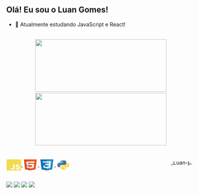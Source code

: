 ## Olá! Eu sou o Luan Gomes!
- 🌱 Atualmente estudando JavaScript e React!

</div>
</br>
<div align="center">
  <a href="https://github.com/LuanGomes99">
  <img height="140em" width="350em" src="https://github-readme-stats.vercel.app/api?username=LuanGomes99&show_icons=true&theme=dracula"/>
  <img height="140em" width="350em" src="https://github-readme-stats.vercel.app/api/top-langs/?username=LuanGomes99&layout=compact&langs_count=7&theme=dracula"/>
</div>
</br>

<div style="display: inline_block"><br>
  <img align="center" alt="Luan-Js" height="30" width="40" src="https://raw.githubusercontent.com/devicons/devicon/master/icons/javascript/javascript-plain.svg">
  <img align="center" alt="Luan-HTML" height="30" width="40" src="https://raw.githubusercontent.com/devicons/devicon/master/icons/html5/html5-original.svg">
  <img align="center" alt="Luan-CSS" height="30" width="40" src="https://raw.githubusercontent.com/devicons/devicon/master/icons/css3/css3-original.svg">
  <img align="center" alt="Luan-Python" height="30" width="40" src="https://raw.githubusercontent.com/devicons/devicon/master/icons/python/python-original.svg">
  <img align="right" alt="Luan-pic" height="150" style="border-radius:50px;" src="https://gifdb.com/images/high/coding-animated-laptop-flow-stream-ja04010rm5o68zfk.webp">
</div>
  
  ##
 
<div> 
  <a href="linkedin.com/in/luangomes99/" target="_blank"><img src="https://img.shields.io/badge/LinkedIn-0077B5?style=for-the-badge&logo=linkedin&logoColor=white" target="_blank"></a>
   <a href="https://codepen.io/LGomess" target="_blank"><img src="https://img.shields.io/badge/Codepen-000000?style=for-the-badge&logo=codepen&logoColor=white" target="_blank"></a> 
  <a href="https://www.instagram.com/99luangomes/" target="_blank"><img src="https://img.shields.io/badge/-Instagram-%23E4405F?style=for-the-badge&logo=instagram&logoColor=white" target="_blank"></a>
 <a href="https://twitter.com/99LuanGomes?s=20&t=TNLhVxnguWFGCuVjeDsS4g" target="_blank"><img src="https://img.shields.io/badge/Twitter-1DA1F2?style=for-the-badge&logo=twitter&logoColor=white" target="_blank"></a>
  
</div>

